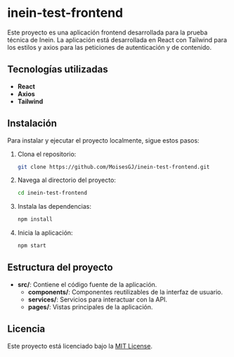 # inein-test-frontend

Este proyecto es una aplicación frontend desarrollada para la prueba técnica de Inein. La aplicación está desarrollada en React con Tailwind para los estilos y axios para las peticiones de autenticación y de contenido.

## Tecnologías utilizadas

- **React**
- **Axios**
- **Tailwind**

## Instalación

Para instalar y ejecutar el proyecto localmente, sigue estos pasos:

1. Clona el repositorio:
    ```bash
    git clone https://github.com/MoisesGJ/inein-test-frontend.git
    ```
2. Navega al directorio del proyecto:
    ```bash
    cd inein-test-frontend
    ```
3. Instala las dependencias:
    ```bash
    npm install
    ```
4. Inicia la aplicación:
    ```bash
    npm start
    ```

## Estructura del proyecto

- **src/**: Contiene el código fuente de la aplicación.
  - **components/**: Componentes reutilizables de la interfaz de usuario.
  - **services/**: Servicios para interactuar con la API.
  - **pages/**: Vistas principales de la aplicación.

## Licencia

Este proyecto está licenciado bajo la [MIT License](LICENSE).

